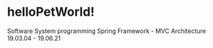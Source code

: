 # helloPetWorld!

Software System programming 
Spring Framework - MVC Architecture
19.03.04 - 19.06.21
